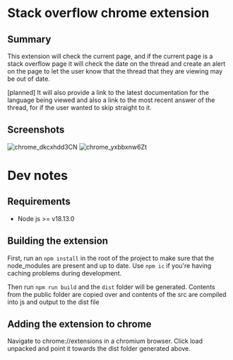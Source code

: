 # Stack overflow chrome extension
## Summary
This extension will check the current page, and if the current page is a stack overflow page it will check the date on the thread and create an alert on the page to let the user know that the thread that they are viewing may be out of date. 

\[planned]
It will also provide a link to the latest documentation for the language being viewed and also a link to the most recent answer of the thread, for if the user wanted to skip straight to it.

## Screenshots
![chrome_dkcxhdd3CN](https://github.com/ellio86/stack-overflow-chrome-extension/assets/55849851/9bb76fc0-de7e-4f47-98c8-e7fec5e0e622)
![chrome_yxbbxnw6Zt](https://github.com/ellio86/stack-overflow-chrome-extension/assets/55849851/5dd5eb3d-36da-4d57-b5b7-310ff6ed28e8)




# Dev notes
## Requirements
- Node js >= v18.13.0

## Building the extension
First, run an `npm install` in the root of the project to make sure that the node_modules are present and up to date. Use `npm ic` if you're having caching problems during development.

Then run `npm run build` and the `dist` folder will be generated. Contents from the public folder are copied over and contents of the src are compiled into js and output to the dist file

## Adding the extension to chrome
Navigate to chrome://extensions in a chromium browser. Click load unpacked and point it towards the dist folder generated above. 

